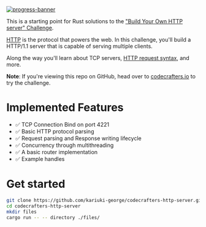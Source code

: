 [![progress-banner](https://backend.codecrafters.io/progress/http-server/dbbe22ab-bc9b-4fba-be70-ac26a8bbab11)](https://app.codecrafters.io/users/codecrafters-bot?r=2qF)

This is a starting point for Rust solutions to the
["Build Your Own HTTP server" Challenge](https://app.codecrafters.io/courses/http-server/overview).

[HTTP](https://en.wikipedia.org/wiki/Hypertext_Transfer_Protocol) is the
protocol that powers the web. In this challenge, you'll build a HTTP/1.1 server
that is capable of serving multiple clients.

Along the way you'll learn about TCP servers,
[HTTP request syntax](https://www.w3.org/Protocols/rfc2616/rfc2616-sec5.html),
and more.

**Note**: If you're viewing this repo on GitHub, head over to
[codecrafters.io](https://codecrafters.io) to try the challenge.

# Implemented Features

- ✅ TCP Connection Bind on port 4221
- ✅ Basic HTTP protocol parsing
- ✅ Request parsing and Response writing lifecycle
- ✅ Concurrency through multithreading
- ✅ A basic router implementation
- ✅ Example handles

# Get started

```bash
git clone https://github.com/kariuki-george/codecrafters-http-server.git
cd codecrafters-http-server
mkdir files
cargo run -- -- directory ./files/
```
